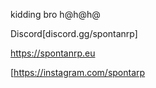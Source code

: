 kidding bro h@h@h@

Discord[discord.gg/spontanrp]

https://spontanrp.eu

[https://instagram.com/spontarp

